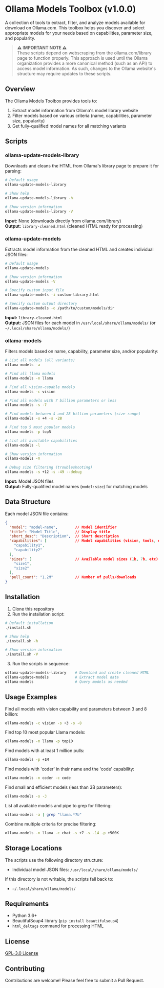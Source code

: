 # Ollama Models Toolbox (v1.0.0)

A collection of tools to extract, filter, and analyze models available for download on Ollama.com. 
This toolbox helps you discover and select appropriate models for your needs based on capabilities, 
parameter size, and popularity.

> **⚠️ IMPORTANT NOTE ⚠️**  
> These scripts depend on webscraping from the ollama.com/library page to function properly. 
> This approach is used until the Ollama organization provides a more canonical method 
> (such as an API) to access model information. As such, changes to the Ollama website's 
> structure may require updates to these scripts.

## Overview

The Ollama Models Toolbox provides tools to:

1. Extract model information from Ollama's model library website
2. Filter models based on various criteria (name, capabilities, parameter size, popularity)
3. Get fully-qualified model names for all matching variants

## Scripts

### ollama-update-models-library

Downloads and cleans the HTML from Ollama's library page to prepare it for parsing:

```bash
# Default usage
ollama-update-models-library

# Show help
ollama-update-models-library -h

# Show version information
ollama-update-models-library -V
```

**Input:** None (downloads directly from ollama.com/library)  
**Output:** `library-cleaned.html` (cleaned HTML ready for processing)

### ollama-update-models

Extracts model information from the cleaned HTML and creates individual JSON files:

```bash
# Default usage
ollama-update-models

# Show version information
ollama-update-models -V

# Specify custom input file
ollama-update-models -i custom-library.html

# Specify custom output directory
ollama-update-models -o /path/to/custom/models/dir
```

**Input:** `library-cleaned.html`  
**Output:** JSON files for each model in `/usr/local/share/ollama/models/` (or `~/.local/share/ollama/models/`)

### ollama-models

Filters models based on name, capability, parameter size, and/or popularity:

```bash
# List all models (all variants)
ollama-models -a

# Find all llama models
ollama-models -n llama

# Find all vision-capable models
ollama-models -c vision

# Find all models with 7 billion parameters or less
ollama-models -s -7

# Find models between 4 and 28 billion parameters (size range)
ollama-models -s +4 -s -28

# Find top 5 most popular models
ollama-models -p top5

# List all available capabilities
ollama-models -l

# Show version information
ollama-models -V

# Debug size filtering (troubleshooting)
ollama-models -s +12 -s -49 --debug
```

**Input:** Model JSON files  
**Output:** Fully-qualified model names (`model:size`) for matching models

## Data Structure

Each model JSON file contains:

```json
{
  "model": "model-name",        // Model identifier
  "title": "Model Title",       // Display title
  "short_desc": "Description",  // Short description
  "capabilities": [             // Model capabilities (vision, tools, etc)
    "capability1",
    "capability2"
  ],
  "sizes": [                    // Available model sizes (1b, 7b, etc)
    "size1",
    "size2"
  ],
  "pull_count": "1.2M"          // Number of pulls/downloads
}
```

## Installation

1. Clone this repository
2. Run the installation script:

```bash
# Default installation
./install.sh

# Show help
./install.sh -h

# Show version information
./install.sh -V
```

3. Run the scripts in sequence:

```bash
ollama-update-models-library    # Download and create cleaned HTML
ollama-update-models            # Extract model data
ollama-models                   # Query models as needed
```

## Usage Examples

Find all models with vision capability and parameters between 3 and 8 billion:
```bash
ollama-models -c vision -s +3 -s -8
```

Find top 10 most popular Llama models:
```bash
ollama-models -n llama -p top10
```

Find models with at least 1 million pulls:
```bash
ollama-models -p +1M
```

Find models with 'coder' in their name and the 'code' capability:
```bash
ollama-models -n coder -c code
```

Find small and efficient models (less than 3B parameters):
```bash
ollama-models -s -3
```

List all available models and pipe to grep for filtering:
```bash
ollama-models -a | grep "llama.*7b"
```

Combine multiple criteria for precise filtering:
```bash
ollama-models -n llama -c chat -s +7 -s -14 -p +500K
```

## Storage Locations

The scripts use the following directory structure:

- Individual model JSON files: `/usr/local/share/ollama/models/`

If this directory is not writable, the scripts fall back to:

- `~/.local/share/ollama/models/`

## Requirements

- Python 3.6+
- BeautifulSoup4 library (`pip install beautifulsoup4`)
- `html_deltags` command for processing HTML 

## License

[GPL-3.0 License](LICENSE)

## Contributing

Contributions are welcome! Please feel free to submit a Pull Request.